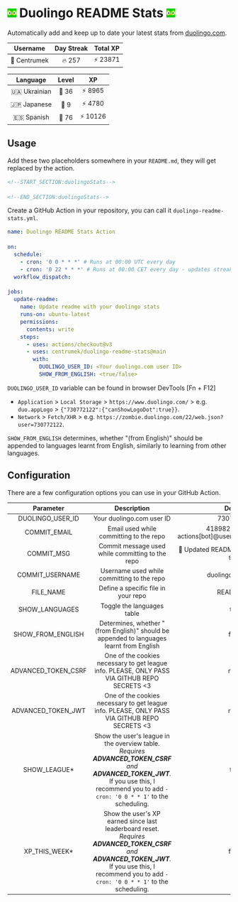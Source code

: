 # <img src="./assets/duolingo.png" alt="lplp" width="20" height="20"> Duolingo README Stats <img src="./assets/duolingo.png" alt="lplp" width="20" height="20">

Automatically add and keep up to date your latest stats from [duolingo.com](https://www.duolingo.com/).

|   Username   | Day Streak | Total XP |
|:------------:|:----------:|:--------:|
| 👤 Centrumek |   🔥 257   | ⚡ 23871  |

|    Language    | Level |   XP    |
|:--------------:|:-----:|:-------:|
| 🇺🇦 Ukrainian | 👑 36 | ⚡ 8965  |
| 🇯🇵 Japanese  | 👑 9  | ⚡ 4780  |
|  🇪🇸 Spanish  | 👑 76 | ⚡ 10126 |

## Usage

Add these two placeholders somewhere in your `README.md`, they will get replaced by the action.

```html
<!--START_SECTION:duolingoStats-->

<!--END_SECTION:duolingoStats-->
```

Create a GitHub Action in your repository, you can call it `duolingo-readme-stats.yml`.

```yaml
name: Duolingo README Stats Action

on:
  schedule:
    - cron: '0 0 * * *' # Runs at 00:00 UTC every day
    - cron: '0 22 * * *' # Runs at 00:00 CET every day - updates streak, change 22 to your timezone's midnight in UTC
  workflow_dispatch:

jobs:
  update-readme:
    name: Update readme with your duolingo stats
    runs-on: ubuntu-latest
    permissions:
      contents: write
    steps:
      - uses: actions/checkout@v3
      - uses: centrumek/duolingo-readme-stats@main
        with:
          DUOLINGO_USER_ID: <Your duolingo.com user ID>
          SHOW_FROM_ENGLISH: <true/false>
```

`DUOLINGO_USER_ID` variable can be found in browser DevTools [Fn + F12]

- `Application` > `Local Storage` > `https://www.duolingo.com/` >
  e.g. `duo.appLogo` > `{"730772122":{"canShowLogoDot":true}}`.
- `Network` > `Fetch/XHR` > e.g. `https://zombie.duolingo.com/22/web.json?user=730772122`.

`SHOW_FROM_ENGLISH` determines, whether "(from English)" should be appended to languages learnt from English, similarly to learning from other languages.

## Configuration

There are a few configuration options you can use in your GitHub Action.

|    Parameter     |                   Description                    |                        Default                        | Required |
|:----------------:|:------------------------------------------------:|:-----------------------------------------------------:|:--------:|
| DUOLINGO_USER_ID |            Your duolingo.com user ID             |                       730772122                       | **Yes**  |
|   COMMIT_EMAIL   |     Email used while committing to the repo      | 41898282+github-actions[bot]@users.noreply.github.com |    No    |
|    COMMIT_MSG    | Commit message used while committing to the repo |      💬 Updated README with your duolingo stats       |    No    |
| COMMIT_USERNAME  |    Username used while committing to the repo    |                  duolingo-stats-bot                   |    No    |
|    FILE_NAME     |       Define a specific file in your repo        |                       README.md                       |    No    |
|  SHOW_LANGUAGES  |            Toggle the languages table            |                         true                          |    No    |
| SHOW_FROM_ENGLISH| Determines, whether "(from English)" should be appended to languages learnt from English | false | No |
| ADVANCED_TOKEN_CSRF | One of the cookies necessary to get league info. PLEASE, ONLY PASS VIA GITHUB REPO SECRETS <3 | none | *For certain functions* |
| ADVANCED_TOKEN_JWT | One of the cookies necessary to get league info. PLEASE, ONLY PASS VIA GITHUB REPO SECRETS <3 | none | *For certain functions* |
| SHOW_LEAGUE* | Show the user's league in the overview table. *Requires **ADVANCED_TOKEN_CSRF** and **ADVANCED_TOKEN_JWT**.* If you use this, I recommend you to add `- cron: '0 0 * * 1'` to the scheduling. | true | No |
| XP_THIS_WEEK* | Show the user's XP earned since last leaderboard reset. *Requires **ADVANCED_TOKEN_CSRF** and **ADVANCED_TOKEN_JWT**.* If you use this, I recommend you to add `- cron: '0 0 * * 1'` to the scheduling. | false | No